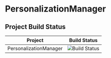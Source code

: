 # PersonalizationManager
## Project Build Status

Project|Build Status
---|---
PersonalizationManager|![Build Status](https://github.com/hlotyaks/PersonalizationManager/workflows/CI/badge.svg)
